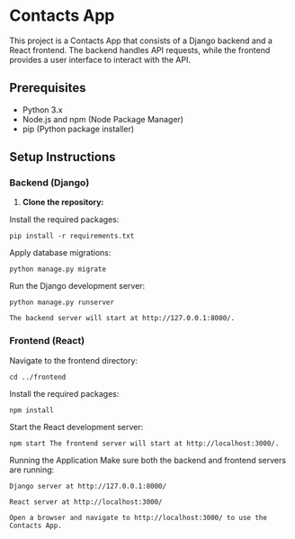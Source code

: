 
# Contacts App

This project is a Contacts App that consists of a Django backend and a React frontend. The backend handles API requests, while the frontend provides a user interface to interact with the API.

## Prerequisites

- Python 3.x
- Node.js and npm (Node Package Manager)
- pip (Python package installer)

## Setup Instructions

### Backend (Django)

1. **Clone the repository:**

Install the required packages:

`pip install -r requirements.txt`

Apply database migrations:

`python manage.py migrate`

Run the Django development server:

`python manage.py runserver`

`The backend server will start at http://127.0.0.1:8000/.`

### Frontend (React)

Navigate to the frontend directory:

`cd ../frontend`

Install the required packages:

`npm install`

Start the React development server:

`npm start
The frontend server will start at http://localhost:3000/.`

Running the Application
Make sure both the backend and frontend servers are running:

`Django server at http://127.0.0.1:8000/`

`React server at http://localhost:3000/`

`Open a browser and navigate to http://localhost:3000/ to use the Contacts App.`







